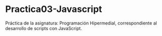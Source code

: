 # Practica03-Javascript
Práctica de la asignatura: Programación Hipermedial, correspondiente al desarrollo de scripts con JavaScript.
